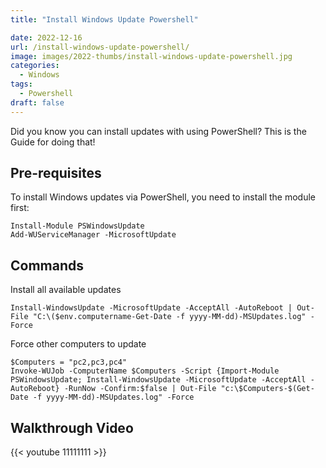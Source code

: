 ```yaml
---
title: "Install Windows Update Powershell"

date: 2022-12-16
url: /install-windows-update-powershell/
image: images/2022-thumbs/install-windows-update-powershell.jpg
categories:
  - Windows
tags:
  - Powershell
draft: false
---
```

Did you know you can install updates with using PowerShell? This is the Guide for doing that!
<!--more-->

## Pre-requisites

To install Windows updates via PowerShell, you need to install the module first:

```
Install-Module PSWindowsUpdate
Add-WUServiceManager -MicrosoftUpdate
```

## Commands

Install all available updates

```
Install-WindowsUpdate -MicrosoftUpdate -AcceptAll -AutoReboot | Out-File "C:\($env.computername-Get-Date -f yyyy-MM-dd)-MSUpdates.log" -Force
```

Force other computers to update

```
$Computers = "pc2,pc3,pc4"
Invoke-WUJob -ComputerName $Computers -Script {Import-Module PSWindowsUpdate; Install-WindowsUpdate -MicrosoftUpdate -AcceptAll -AutoReboot} -RunNow -Confirm:$false | Out-File "c:\$Computers-$(Get-Date -f yyyy-MM-dd)-MSUpdates.log" -Force
```

## Walkthrough Video

{{< youtube 11111111 >}}
